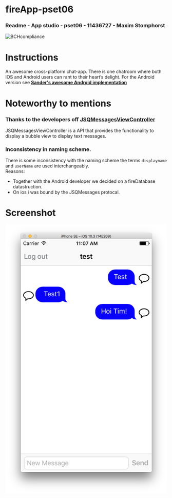 # fireApp-pset06
### Readme - App studio - pset06 - 11436727 - Maxim Stomphorst

![BCHcompliance](https://bettercodehub.com/edge/badge/majstomphorst/fireApp-pset06?branch=master)

# Instructions
An awesome cross-platform chat-app. There is one chatroom where both IOS and Android users can rant to their heart’s delight. For the Android version see [**Sander's awesome Android implementation**](https://github.com/grelon/sander-pset6)
# Noteworthy to mentions

### Thanks to the developers off [**JSQMessagesViewController**](https://github.com/jessesquires/JSQMessagesViewController)
JSQMessagesViewController is a API that provides the functionality to display a
bubble view to display text messages.

### Inconsistency in naming scheme.
There is some inconsistency with the naming scheme
the terms `displayname` and `userName` are used interchangeably.<br/>
Reasons:<br/>
- Together with the Android developer we decided on a fireDatabase datastruction.<br/>
- On ios i was bound by the JSQMessages protocal.

# Screenshot
![alt tag](https://raw.githubusercontent.com/majstomphorst/fireApp-pset06/master/doc/Screen%20Shot%202017-05-12%20at%2013.01.19.png)
